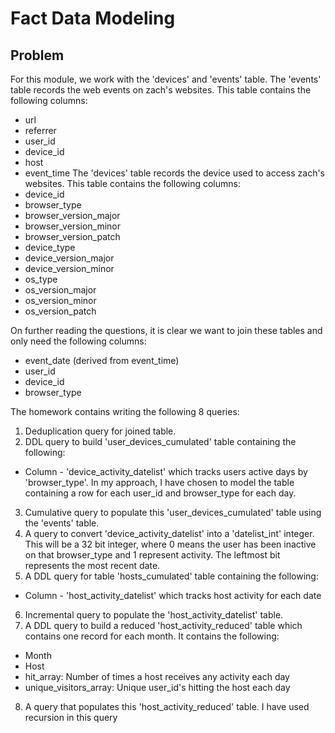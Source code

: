 # Fact Data Modeling

## Problem
For this module, we work with the 'devices' and 'events' table.
The 'events' table records the web events on zach's websites. This table contains the following columns:
- url
- referrer
- user_id
- device_id
- host
- event_time
The 'devices' table records the device used to access zach's websites. This table contains the following columns:
- device_id
- browser_type
- browser_version_major
- browser_version_minor
- browser_version_patch
- device_type
- device_version_major
- device_version_minor
- os_type
- os_version_major
- os_version_minor
- os_version_patch

On further reading the questions, it is clear we want to join these tables and only need the following columns:
- event_date (derived from event_time)
- user_id
- device_id
- browser_type

The homework contains writing the following 8 queries:
1. Deduplication query for joined table.
2. DDL query to build 'user_devices_cumulated' table containing the following:
- Column - 'device_activity_datelist' which tracks users active days by 'browser_type'. 
In my approach, I have chosen to model the table containing a row for each user_id and browser_type for each day.
3. Cumulative query to populate this 'user_devices_cumulated' table using the 'events' table.
4. A query to convert 'device_activity_datelist' into a 'datelist_int' integer. This will be a 32 bit integer, where 0 means the user has been inactive on that browser_type and 1 represent activity. The leftmost bit represents the most recent date.
5. A DDL query for table 'hosts_cumulated' table containing the following:
- Column - 'host_activity_datelist' which tracks host activity for each date
6. Incremental query to populate the 'host_activity_datelist' table.
7. A DDL query to build a reduced 'host_activity_reduced' table which contains one record for each month. It contains the following:
- Month
- Host
- hit_array: Number of times a host receives any activity each day
- unique_visitors_array: Unique user_id's hitting the host each day
8. A query that populates this 'host_activity_reduced' table. I have used recursion in this query